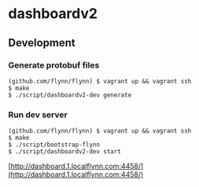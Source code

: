 dashboardv2
===========

## Development

### Generate protobuf files

```
(github.com/flynn/flynn) $ vagrant up && vagrant ssh
$ make
$ ./script/dashboardv2-dev generate
```

### Run dev server

```
(github.com/flynn/flynn) $ vagrant up && vagrant ssh
$ make
$ ./script/bootstrap-flynn
$ ./script/dashboardv2-dev start
```

[http://dashboard.1.localflynn.com:4458/](http://dashboard.1.localflynn.com:4458/)
